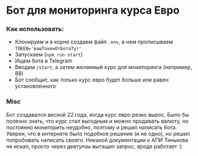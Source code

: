 # Бот для мониторинга курса Евро

### Как использовать:
* Клонируем и в корне создаем файл `.env`, в нем прописываем `TOKEN='вашТокенОтБотаТут'`
* Запускаем (`npm run start`)
* Ищем бота в Telegram
* Вводим `/start`, а затем желаемый курс для мониторинга (например, 88)
* Бот сообщит, как только курс евро будет больше или равен установленного

### Misc
Бот создавался весной 22 года, когда курс евро резко вырос.
Было бы полезно знать, что курс стал выгодным и можно
продавать валюту, но постоянно мониторить неудобно, поэтому
и решил написать бота.
Уверен, что в интернете было подобное решение (и не одно),
но решил попробовать написать своего.
Никакой документации к АПИ Тинькова не искал, просто через
девтулзы вытащил запрос, вроде работает :)